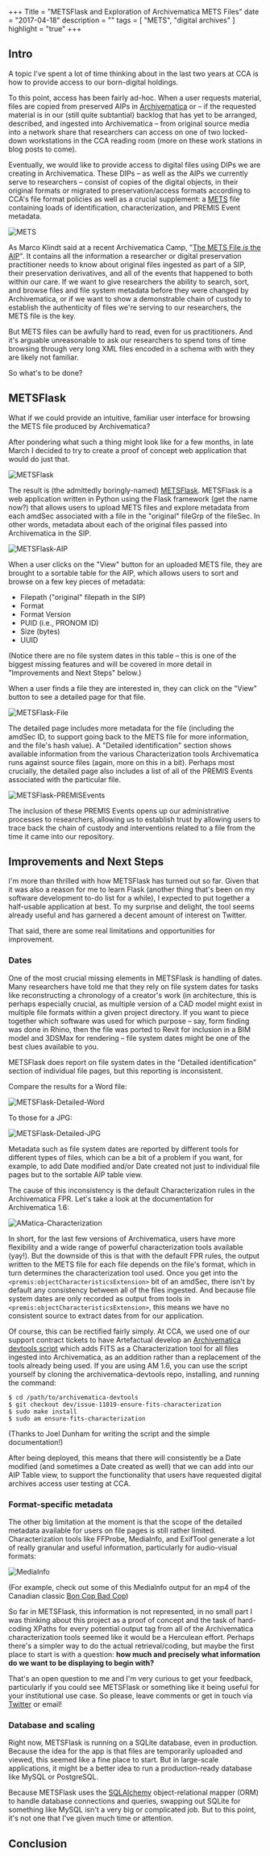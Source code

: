 +++
Title = "METSFlask and Exploration of Archivematica METS Files"
date = "2017-04-18"
description = ""
tags = [ "METS", 
"digital archives"
]
highlight = "true"
+++

## Intro

A topic I've spent a lot of time thinking about in the last two years at CCA is how to provide access to our born-digital holdings.

To this point, access has been fairly ad-hoc. When a user requests material, files are copied from preserved AIPs in [Archivematica](http://archivematica.org) or – if the requested material is in our (still quite subtantial) backlog that has yet to be arranged, described, and ingested into Archivematica – from original source media into a network share that researchers can access on one of two locked-down workstations in the CCA reading room (more on these work stations in blog posts to come).

Eventually, we would like to provide access to digital files using DIPs we are creating in Archivematica. These DIPs – as well as the AIPs we currently serve to researchers – consist of copies of the digital objects, in their original formats or migrated to preservation/access formats according to CCA's file format policies as well as a crucial supplement: a [METS](http://www.loc.gov/standards/mets/) file containing loads of identification, characterization, and PREMIS Event metadata.

![METS](/img/mets.png)

As Marco Klindt said at a recent Archivematica Camp, "[The METS File *is* the AIP](https://www.slideshare.net/Archivematica/premis-in-mets-in-archivematica)". It contains all the information a researcher or digital preservation practitioner needs to know about original files ingested as part of a SIP, their preservation derivatives, and all of the events that happened to both within our care. If we want to give researchers the ability to search, sort, and browse files and file system metadata before they were changed by Archivematica, or if we want to show a demonstrable chain of custody to establish the authenticity of files we're serving to our researchers, the METS file is the key.

But METS files can be awfully hard to read, even for us practitioners. And it's arguable unreasonable to ask our researchers to spend tons of time browsing through very long XML files encoded in a schema with with they are likely not familiar.

So what's to be done?

## METSFlask

What if we could provide an intuitive, familiar user interface for browsing the METS file produced by Archivematica?

After pondering what such a thing might look like for a few months, in late March I decided to try to create a proof of concept web application that would do just that.

![METSFlask](/img/metsflask.png)

The result is (the admittedly boringly-named) [METSFlask](https://github.com/timothyryanwalsh/METSFlask). METSFlask is a web application written in Python using the Flask framework (get the name now?) that allows users to upload METS files and explore metadata from each amdSec associated with a file in the "original" fileGrp of the fileSec. In other words, metadata about each of the original files passed into Archivematica in the SIP.

![METSFlask-AIP](/img/metsflask-aip.png)

When a user clicks on the "View" button for an uploaded METS file, they are brought to a sortable table for the AIP, which allows users to sort and browse on a few key pieces of metadata:  

* Filepath ("original" filepath in the SIP)
* Format
* Format Version
* PUID (i.e., PRONOM ID)
* Size (bytes)
* UUID

(Notice there are no file system dates in this table – this is one of the biggest missing features and will be covered in more detail in "Improvements and Next Steps" below.)

When a user finds a file they are interested in, they can click on the "View" button to see a detailed page for that file.

![METSFlask-File](/img/metsflask-file.png)

The detailed page includes more metadata for the file (including the amdSec ID, to support going back to the METS file for more information, and the file's hash value). A "Detailed identification" section shows available information from the various Characterization tools Archivematica runs against source files (again, more on this in a bit). Perhaps most crucially, the detailed page also includes a list of all of the PREMIS Events associated with the particular file.

![METSFlask-PREMISEvents](/img/metsflask-premisevents.png)

The inclusion of these PREMIS Events opens up our administrative processes to researchers, allowing us to establish trust by allowing users to trace back the chain of custody and interventions related to a file from the time it came into our repository.

## Improvements and Next Steps

I'm more than thrilled with how METSFlask has turned out so far. Given that it was also a reason for me to learn Flask (another thing that's been on my software development to-do list for a while), I expected to put together a half-usable application at best. To my surprise and delight, the tool seems already useful and has garnered a decent amount of interest on Twitter.

That said, there are some real limitations and opportunities for improvement.

### Dates

One of the most crucial missing elements in METSFlask is handling of dates. Many researchers have told me that they rely on file system dates for tasks like reconstructing a chronology of a creator's work (in architecture, this is perhaps especially crucial, as multiple version of a CAD model might exist in multiple file formats within a given project directory. If you want to piece together which software was used for which purpose – say, form finding was done in Rhino, then the file was ported to Revit for inclusion in a BIM model and 3DSMax for rendering – file system dates might be one of the best clues available to you.

METSFlask does report on file system dates in the "Detailed identification" section of individual file pages, but this reporting is inconsistent.

Compare the results for a Word file:

![METSFlask-Detailed-Word](/img/metsflask-detailed-word.png)

To those for a JPG:

![METSFlask-Detailed-JPG](/img/metsflask-detailed-jpg.png)

Metadata such as file system dates are reported by different tools for different types of files, which can be a bit of a problem if you want, for example, to add Date modified and/or Date created not just to individual file pages but to the sortable AIP table view.

The cause of this inconsistency is the default Characterization rules in the Archivematica FPR. Let's take a look at the documentation for Archivematica 1.6:

![AMatica-Characterization](/img/amatica-characterization.png)

In short, for the last few versions of Archivematica, users have more flexibility and a wide range of powerful characterization tools available (yay!). But the downside of this is that with the default FPR rules, the output written to the METS file for each file depends on the file's format, which in turn determines the characterization tool used. Once you get into the `<premis:objectCharacteristicsExtension>` bit of an amdSec, there isn't by default any consistency between all of the files ingested. And because file system dates are only recorded as output from tools in `<premis:objectCharacteristicsExtension>`, this means we have no consistent source to extract dates from for our application.

Of course, this can be rectified fairly simply. At CCA, we used one of our support contract tickets to have Artefactual develop an [Archivematica devtools script](https://github.com/artefactual/archivematica-devtools/tree/dev/issue-11019-ensure-fits-characterization) which adds FITS as a Characterization tool for all files ingested into Archivematica, as an addition rather than a replacement of the tools already being used. If you are using AM 1.6, you can use the script yourself by cloning the archivematica-devtools repo, installing, and running the command:

```
$ cd /path/to/archivematica-devtools
$ git checkout dev/issue-11019-ensure-fits-characterization
$ sudo make install
$ sudo am ensure-fits-characterization
```

(Thanks to Joel Dunham for writing the script and the simple documentation!)

After being deployed, this means that there will consistently be a Date modified (and sometimes a Date created as well) that we can add into our AIP Table view, to support the functionality that users have requested digital archives access user testing at CCA.

### Format-specific metadata

The other big limitation at the moment is that the scope of the detailed metadata available for users on file pages is still rather limited. Characterization tools like FFProbe, MediaInfo, and ExifTool generate a lot of really granular and useful information, particularly for audio-visual formats:

![MediaInfo](/img/mediainfo.png)

(For example, check out some of this MediaInfo output for an mp4 of the Canadian classic [Bon Cop Bad Cop](https://www.youtube.com/watch?v=UxMuCyzXgC4))

So far in METSFlask, this information is not represented, in no small part I was thinking about this project as a proof of concept and the task of hard-coding XPaths for every potential output tag from all of the Archivematica characterization tools seemed like it would be a Herculean effort. Perhaps there's a simpler way to do the actual retrieval/coding, but maybe the first place to start is with a question: **how much and precisely what information do we want to be displaying to begin with?**

That's an open question to me and I'm very curious to get your feedback, particularly if you could see METSFlask or something like it being useful for your institutional use case. So please, leave comments or get in touch via [Twitter](https://twitter.com/bitarchivist) or email!

### Database and scaling

Right now, METSFlask is running on a SQLite database, even in production. Because the idea for the app is that files are temporarily uploaded and viewed, this seemed like a fine place to start. But in large-scale applications, it might be a better idea to run a production-ready database like MySQL or PostgreSQL.

Because METSFlask uses the [SQLAlchemy](https://www.sqlalchemy.org/) object-relational mapper (ORM) to handle database connections and queries, swapping out SQLite for something like MySQL isn't a very big or complicated job. But to this point, it's not one that I've given much time or attention.

## Conclusion

